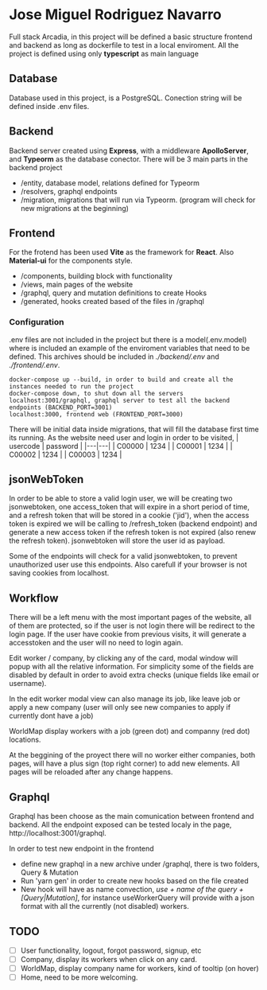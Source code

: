 # Jose Miguel Rodriguez Navarro
Full stack Arcadia, in this project will be defined a basic structure frontend and backend as long as dockerfile to test in a local enviroment. All the project is defined using only **typescript** as main language

## Database
Database used in this project, is a PostgreSQL. Conection string will be defined inside .env files.
## Backend
Backend server created using **Express**, with a middleware **ApolloServer**, and **Typeorm** as the database conector.
There will be 3 main parts in the backend project
* /entity, database model, relations defined for Typeorm 
* /resolvers, graphql endpoints
* /migration, migrations that will run via Typeorm. (program will check for new migrations at the beginning)
## Frontend
For the frotend has been used **Vite** as the framework for **React**. Also **Material-ui** for the components style.
* /components, building block with functionality
* /views, main pages of the website
* /graphql, query and mutation definitions to create Hooks
* /generated, hooks created based of the files in /graphql

### Configuration
.env files are not included in the project but there is a model(.env.model) where is included an example of the enviroment variables that need to be defined. This archives should be included in _./backend/.env_ and _./frontend/.env_.
```
docker-compose up --build, in order to build and create all the instances needed to run the project
docker-compose down, to shut down all the servers
localhost:3001/graphql, graphql server to test all the backend endpoints (BACKEND_PORT=3001)
localhost:3000, frontend web (FRONTEND_PORT=3000)
```
There will be initial data inside migrations, that will fill the database first time its running.
As the website need user and login in order to be visited,
| usercode  | password  |
|---|---|
| C00000  | 1234  |
| C00001  | 1234  |
| C00002  | 1234  |
| C00003  | 1234  |

## jsonWebToken
In order to be able to store a valid login user, we will be creating two jsonwebtoken, one access_token that will expire in a short period of time, and a refresh token that will be stored in a cookie ('jid'), when the access token is expired we will be calling to /refresh_token (backend endpoint) and generate a new access token if the refresh token is not expired (also renew the refresh token). jsonwebtoken will store the user id as payload.

Some of the endpoints will check for a valid jsonwebtoken, to prevent unauthorized user use this endpoints. Also carefull if your browser is not saving cookies from localhost.

## Workflow
There will be a left menu with the most important pages of the website, all of them are protected, so if the user is not login there will be redirect to the login page. If the user have cookie from previous visits, it will generate a accesstoken and the user will no need to login again. 

Edit worker / company, by clicking any of the card, modal window will popup with all the relative information. For simplicity some of the fields are disabled by default in order to avoid extra checks (unique fields like email or username).

In the edit worker modal view can also manage its job, like leave job or apply a new company (user will only see new companies to apply if currently dont have a job)

WorldMap display workers with a job (green dot) and companny (red dot) locations.

At the beggining of the proyect there will no worker either companies, both pages, will have a plus sign (top right corner) to add new elements. All pages will be reloaded after any change happens.

## Graphql
Graphql has been choose as the main comunication between frontend and backend. All the endpoint exposed can be tested localy in the page, http://localhost:3001/graphql.
 
In order to test new endpoint in the frontend
* define new graphql in a new archive under /graphql, there is two folders, Query & Mutation
* Run 'yarn gen' in order to create new hooks based on the file created
* New hook will have as name convection, _use + name of the query + [Query|Mutation]_, for instance useWorkerQuery will provide with a json format with all the currently (not disabled) workers.

## TODO
- [ ] User functionality, logout, forgot password, signup, etc
- [ ] Company, display its workers when click on any card.
- [ ] WorldMap, display company name for workers, kind of tooltip (on hover)
- [ ] Home, need to be more welcoming.